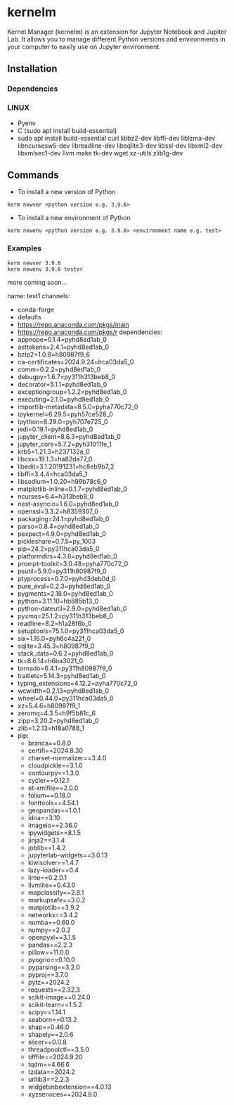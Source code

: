 # kernelm
Kernel Manager (kernelm) is an extension for Jupyter Notebook and Jupiter Lab. It allows you to manage different Python versions and environments in your computer to easily use on Jupyter environment.

## Installation

### Dependencies

### LINUX
- Pyenv
- C (sudo apt install build-essential)
- sudo apt install     build-essential     curl     libbz2-dev     libffi-dev     liblzma-dev     libncursesw5-dev     libreadline-dev     libsqlite3-dev     libssl-dev     libxml2-dev     libxmlsec1-dev     llvm     make     tk-dev     wget     xz-utils     zlib1g-dev


## Commands

- To install a new version of Python

```terminal
kerm newver <python version e.g. 3.9.6>
```
- To install a new environment of Python

```terminal
kerm newenv <python version e.g. 3.9.6> <environment name e.g. test>
```

### Examples

```terminal
kerm newver 3.9.6
kerm newenv 3.9.6 tester
```

more coming soon...

name: test1
channels:
  - conda-forge
  - defaults
  - https://repo.anaconda.com/pkgs/main
  - https://repo.anaconda.com/pkgs/r
dependencies:
  - appnope=0.1.4=pyhd8ed1ab_0
  - asttokens=2.4.1=pyhd8ed1ab_0
  - bzip2=1.0.8=h80987f9_6
  - ca-certificates=2024.9.24=hca03da5_0
  - comm=0.2.2=pyhd8ed1ab_0
  - debugpy=1.6.7=py311h313beb8_0
  - decorator=5.1.1=pyhd8ed1ab_0
  - exceptiongroup=1.2.2=pyhd8ed1ab_0
  - executing=2.1.0=pyhd8ed1ab_0
  - importlib-metadata=8.5.0=pyha770c72_0
  - ipykernel=6.29.5=pyh57ce528_0
  - ipython=8.29.0=pyh707e725_0
  - jedi=0.19.1=pyhd8ed1ab_0
  - jupyter_client=8.6.3=pyhd8ed1ab_0
  - jupyter_core=5.7.2=pyh31011fe_1
  - krb5=1.21.3=h237132a_0
  - libcxx=19.1.3=ha82da77_0
  - libedit=3.1.20191231=hc8eb9b7_2
  - libffi=3.4.4=hca03da5_1
  - libsodium=1.0.20=h99b78c6_0
  - matplotlib-inline=0.1.7=pyhd8ed1ab_0
  - ncurses=6.4=h313beb8_0
  - nest-asyncio=1.6.0=pyhd8ed1ab_0
  - openssl=3.3.2=h8359307_0
  - packaging=24.1=pyhd8ed1ab_0
  - parso=0.8.4=pyhd8ed1ab_0
  - pexpect=4.9.0=pyhd8ed1ab_0
  - pickleshare=0.7.5=py_1003
  - pip=24.2=py311hca03da5_0
  - platformdirs=4.3.6=pyhd8ed1ab_0
  - prompt-toolkit=3.0.48=pyha770c72_0
  - psutil=5.9.0=py311h80987f9_0
  - ptyprocess=0.7.0=pyhd3deb0d_0
  - pure_eval=0.2.3=pyhd8ed1ab_0
  - pygments=2.18.0=pyhd8ed1ab_0
  - python=3.11.10=hb885b13_0
  - python-dateutil=2.9.0=pyhd8ed1ab_0
  - pyzmq=25.1.2=py311h313beb8_0
  - readline=8.2=h1a28f6b_0
  - setuptools=75.1.0=py311hca03da5_0
  - six=1.16.0=pyh6c4a22f_0
  - sqlite=3.45.3=h80987f9_0
  - stack_data=0.6.2=pyhd8ed1ab_0
  - tk=8.6.14=h6ba3021_0
  - tornado=6.4.1=py311h80987f9_0
  - traitlets=5.14.3=pyhd8ed1ab_0
  - typing_extensions=4.12.2=pyha770c72_0
  - wcwidth=0.2.13=pyhd8ed1ab_0
  - wheel=0.44.0=py311hca03da5_0
  - xz=5.4.6=h80987f9_1
  - zeromq=4.3.5=h9f5b81c_6
  - zipp=3.20.2=pyhd8ed1ab_0
  - zlib=1.2.13=h18a0788_1
  - pip:
      - branca==0.8.0
      - certifi==2024.8.30
      - charset-normalizer==3.4.0
      - cloudpickle==3.1.0
      - contourpy==1.3.0
      - cycler==0.12.1
      - et-xmlfile==2.0.0
      - folium==0.18.0
      - fonttools==4.54.1
      - geopandas==1.0.1
      - idna==3.10
      - imageio==2.36.0
      - ipywidgets==8.1.5
      - jinja2==3.1.4
      - joblib==1.4.2
      - jupyterlab-widgets==3.0.13
      - kiwisolver==1.4.7
      - lazy-loader==0.4
      - lime==0.2.0.1
      - llvmlite==0.43.0
      - mapclassify==2.8.1
      - markupsafe==3.0.2
      - matplotlib==3.9.2
      - networkx==3.4.2
      - numba==0.60.0
      - numpy==2.0.2
      - openpyxl==3.1.5
      - pandas==2.2.3
      - pillow==11.0.0
      - pyogrio==0.10.0
      - pyparsing==3.2.0
      - pyproj==3.7.0
      - pytz==2024.2
      - requests==2.32.3
      - scikit-image==0.24.0
      - scikit-learn==1.5.2
      - scipy==1.14.1
      - seaborn==0.13.2
      - shap==0.46.0
      - shapely==2.0.6
      - slicer==0.0.8
      - threadpoolctl==3.5.0
      - tifffile==2024.9.20
      - tqdm==4.66.6
      - tzdata==2024.2
      - urllib3==2.2.3
      - widgetsnbextension==4.0.13
      - xyzservices==2024.9.0



